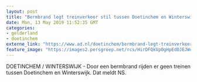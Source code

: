 ```yaml
---
layout: post
title: "Bermbrand legt treinverkeer stil tussen Doetinchem en Winterswijk"
date: Mon, 13 May 2019 11:52:35 GMT
categories: 
- gelderland 
- doetinchem 
externe_link: "https://www.ad.nl/doetinchem/bermbrand-legt-treinverkeer-stil-tussen-doetinchem-en-winterswijk~ad63236d/"
feature_image: "https://images2.persgroep.net/rcs/HirDFQkVp0gHpEdOJEJWcTbn4_U/diocontent/135264264/_fitwidth/400/?appId=21791a8992982cd8da851550a453bd7f&quality=0.7"
---
```


DOETINCHEM / WINTERSWIJK - Door een bermbrand rijden er geen treinen tussen Doetinchem en Winterswijk. Dat meldt NS.
